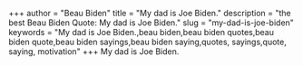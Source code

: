 +++
author = "Beau Biden"
title = "My dad is Joe Biden."
description = "the best Beau Biden Quote: My dad is Joe Biden."
slug = "my-dad-is-joe-biden"
keywords = "My dad is Joe Biden.,beau biden,beau biden quotes,beau biden quote,beau biden sayings,beau biden saying,quotes, sayings,quote, saying, motivation"
+++
My dad is Joe Biden.
